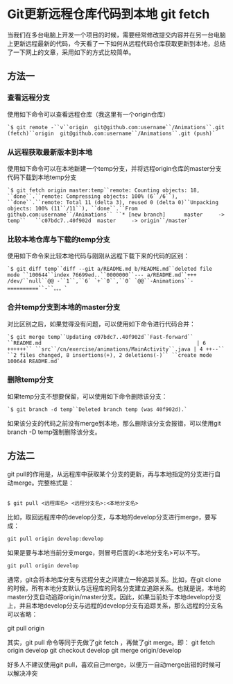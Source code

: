 # Git更新远程仓库代码到本地 git fetch

当我们在多台电脑上开发一个项目的时候，需要经常修改提交内容并在另一台电脑上更新远程最新的代码，今天看了一下如何从远程代码仓库获取更新到本地，总结了一下网上的文章，采用如下的方式比较简单。

 

## 方法一

### 查看远程分支

使用如下命令可以查看远程仓库（我这里有一个origin仓库）

```
`$ git remote -``v``origin  git@github.com:username``/Animations``.git (fetch)``origin  git@github.com:username``/Animations``.git (push)`
```

 

### 从远程获取最新版本到本地

使用如下命令可以在本地新建一个temp分支，并将远程origin仓库的master分支代码下载到本地temp分支

```
`$ git fetch origin master:temp``remote: Counting objects: 18, ``done``.``remote: Compressing objects: 100% (6``/6``), ``done``.``remote: Total 11 (delta 3), reused 0 (delta 0)``Unpacking objects: 100% (11``/11``), ``done``.``From github.com:username``/Animations`` ``* [new branch]      master     -> temp``   ``c07bdc7..40f902d  master     -> origin``/master`
```

 

### 比较本地仓库与下载的temp分支

使用如下命令来比较本地代码与刚刚从远程下载下来的代码的区别：

```
`$ git diff temp``diff --git a/README.md b/README.md``deleted file mode ``100644``index 76699ed..``0000000``--- a/README.md``+++ /dev/``null``@@ -``1``,``6` `+``0``,``0` `@@``-Animations``-==========``-``。。。`
```

 

### 合并temp分支到本地的master分支

对比区别之后，如果觉得没有问题，可以使用如下命令进行代码合并：

```
`$ git merge temp``Updating c07bdc7..40f902d``Fast-forward`` ``README.md                                                  | 6 ++++++`` ``src``/cn/exercise/animations/MainActivity``.java | 4 ++--`` ``2 files changed, 8 insertions(+), 2 deletions(-)`` ``create mode 100644 README.md`
```

 

### 删除temp分支

如果temp分支不想要保留，可以使用如下命令删除该分支：

```
`$ git branch -d temp``Deleted branch temp (was 40f902d).`
```

如果该分支的代码之前没有merge到本地，那么删除该分支会报错，可以使用git branch -D temp强制删除该分支。

## 方法二

git pull的作用是，从远程库中获取某个分支的更新，再与本地指定的分支进行自动merge。完整格式是：

```

$ git pull <远程库名> <远程分支名>:<本地分支名>
```

比如，取回远程库中的develop分支，与本地的develop分支进行merge，要写成：

```
git pull origin develop:develop
```

如果是要与本地当前分支merge，则冒号后面的<本地分支名>可以不写。

```
git pull origin develop
```

通常，git会将本地库分支与远程分支之间建立一种追踪关系。比如，在git clone的时候，所有本地分支默认与远程库的同名分支建立追踪关系。也就是说，本地的master分支自动追踪origin/master分支。因此，如果当前处于本地develop分支上，并且本地develop分支与远程的develop分支有追踪关系，那么远程的分支名可以省略：

git pull origin

其实，git pull 命令等同于先做了git fetch ，再做了git merge。即：
git fetch origin develop
git checkout develop
git merge origin/develop

好多人不建议使用git pull，喜欢自己merge，以便万一自动merge出错的时候可以解决冲突

